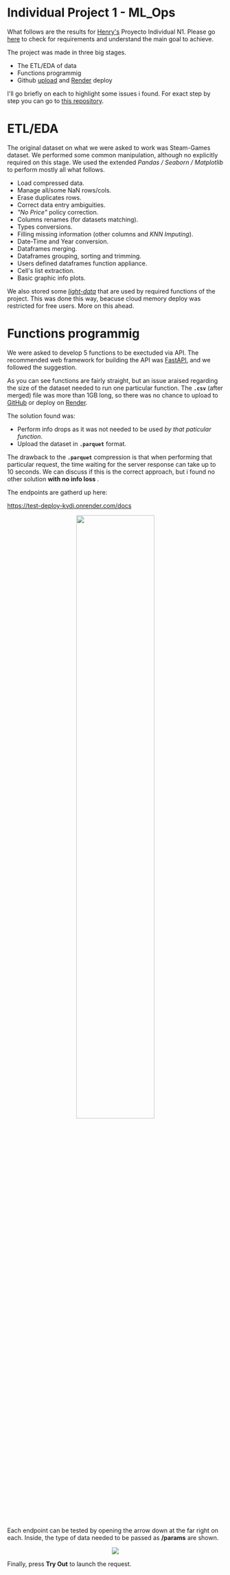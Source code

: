 # Individual Project 1 - ML_Ops

What follows are the results for [Henry's](https://soyhenry.com) Proyecto Individual N1. Please go [here](https://github.com/soyHenry/PI_ML_OPS/tree/PT) to check for requirements and understand the main goal to achieve.

The project was made in three big stages.

- The ETL/EDA of data
- Functions programmig
- Github [upload](https://github.com/martinarielriveros/PI_MLops) and [Render](https://render.com) deploy

I'll go briefly on each to highlight some issues i found. For exact step by step you can go to [this repository](https://github.com/martinarielriveros/PI_MLops).

# ETL/EDA

The original dataset on what we were asked to work was Steam-Games dataset. We performed some common manipulation, although no explicitly required on this stage. We used the extended *Pandas / Seaborn / Matplotlib* to perform mostly all what follows.

- Load compressed data.
- Manage all/some NaN rows/cols.
- Erase duplicates rows.
- Correct data entry ambiguities.
- *"No Price"* policy correction.
- Columns renames (for datasets matching).
- Types conversions.
- Filling missing information (other columns and *KNN Imputing*).
- Date-Time and Year conversion.
- Dataframes merging.
- Dataframes grouping, sorting and trimming.
- Users defined dataframes function appliance.
- Cell's list extraction.
- Basic graphic info plots.

We also stored some [*light-data*](https://github.com/martinarielriveros/PI_MLops/tree/main/light_data) that are used by required functions of the project. This was done this way, beacuse cloud memory deploy was restricted for free users. More on this ahead.

# Functions programmig

We were asked to develop 5 functions to be exectuded via API. The recommended web framework for building the API was [FastAPI](https://fastapi.tiangolo.com/), and we followed the suggestion.

As you can see functions are fairly straight, but an issue araised regarding the size of the dataset needed to run one particular function. The **`.csv`** (after merged) file was more than 1GB long, so there was no chance to upload to [GitHub](https://github.com/martinarielriveros/PI_MLops) or deploy on [Render](https://render.com).

The solution found was:

- Perform info drops as it was not needed to be used *by that paticular function*.
- Upload the dataset in **`.parquet`** format.

The drawback to the **`.parquet`** compression is that when performing that particular request, the time waiting for the server response can take up to 10 seconds. We can discuss if this is the correct approach, but i found no other solution **with no info loss** .

The endpoints are gatherd up here:

https://test-deploy-kvdi.onrender.com/docs

<p align="center">
    <img src="https://github.com/martinarielriveros/apitest/tree/main/images/Endpoints.png" width="60%">
</p>

Each endpoint can be tested by opening the arrow down at the far right on each. Inside, the type of data needed to be passed as **/params** are shown.

<p align="center">
    <img src="https://github.com/martinarielriveros/apitest/tree/main/images/OneEndpoint.png">
</p>

Finally, press **Try Out** to launch the request.